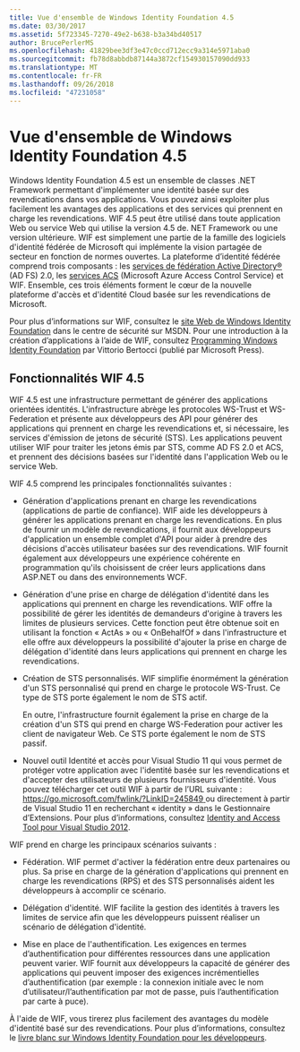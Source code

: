 ```yaml
---
title: Vue d'ensemble de Windows Identity Foundation 4.5
ms.date: 03/30/2017
ms.assetid: 5f723345-7270-49e2-b638-b3a34bd40517
author: BrucePerlerMS
ms.openlocfilehash: 41829bee3df3e47c0ccd712ecc9a314e5971aba0
ms.sourcegitcommit: fb78d8abbdb87144a3872cf154930157090dd933
ms.translationtype: MT
ms.contentlocale: fr-FR
ms.lasthandoff: 09/26/2018
ms.locfileid: "47231058"
---
```

# <a name="windows-identity-foundation-45-overview"></a>Vue d'ensemble de Windows Identity Foundation 4.5
Windows Identity Foundation 4.5 est un ensemble de classes .NET Framework permettant d'implémenter une identité basée sur des revendications dans vos applications. Vous pouvez ainsi exploiter plus facilement les avantages des applications et des services qui prennent en charge les revendications. WIF 4.5 peut être utilisé dans toute application Web ou service Web qui utilise la version 4.5 de. NET Framework ou une version ultérieure. WIF est simplement une partie de la famille des logiciels d'identité fédérée de Microsoft qui implémente la vision partagée de secteur en fonction de normes ouvertes. La plateforme d’identité fédérée comprend trois composants : les [services de fédération Active Directory®](https://go.microsoft.com/fwlink/?LinkID=247516) (AD FS) 2.0, les [services ACS](https://go.microsoft.com/fwlink/?LinkID=247517) (Microsoft Azure Access Control Service) et WIF. Ensemble, ces trois éléments forment le cœur de la nouvelle plateforme d'accès et d'identité Cloud basée sur les revendications de Microsoft.  
  
 Pour plus d’informations sur WIF, consultez le [site Web de Windows Identity Foundation](https://go.microsoft.com/fwlink/?LinkId=149009) dans le centre de sécurité sur MSDN. Pour une introduction à la création d’applications à l’aide de WIF, consultez [Programming Windows Identity Foundation](https://go.microsoft.com/fwlink/?LinkId=210158) par Vittorio Bertocci (publié par Microsoft Press).  
  
## <a name="wif-45-features"></a>Fonctionnalités WIF 4.5  
 WIF 4.5 est une infrastructure permettant de générer des applications orientées identités. L'infrastructure abrège les protocoles WS-Trust et WS-Federation et présente aux développeurs des API pour générer des applications qui prennent en charge les revendications et, si nécessaire, les services d'émission de jetons de sécurité (STS). Les applications peuvent utiliser WIF pour traiter les jetons émis par STS, comme AD FS 2.0 et ACS, et prennent des décisions basées sur l'identité dans l'application Web ou le service Web.  
  
 WIF 4.5 comprend les principales fonctionnalités suivantes :  
  
-   Génération d'applications prenant en charge les revendications (applications de partie de confiance). WIF aide les développeurs à générer les applications prenant en charge les revendications. En plus de fournir un modèle de revendications, il fournit aux développeurs d'application un ensemble complet d'API pour aider à prendre des décisions d'accès utilisateur basées sur des revendications.  WIF fournit également aux développeurs une expérience cohérente en programmation qu'ils choisissent de créer leurs applications dans ASP.NET ou dans des environnements WCF.  
  
-   Génération d'une prise en charge de délégation d'identité dans les applications qui prennent en charge les revendications.  WIF offre la possibilité de gérer les identités de demandeurs d'origine à travers les limites de plusieurs services. Cette fonction peut être obtenue soit en utilisant  la fonction « ActAs » ou « OnBehalfOf » dans l'infrastructure et elle offre aux développeurs la possibilité d'ajouter la prise en charge de délégation d'identité dans leurs applications qui prennent en charge les revendications.  
  
-   Création de STS personnalisés.  WIF simplifie énormément la génération d'un STS personnalisé qui prend en charge le protocole WS-Trust. Ce type de STS porte également le nom de STS actif.  
  
     En outre, l'infrastructure fournit également la prise en charge de la création d'un STS qui prend en charge WS-Federation pour activer les client de navigateur Web. Ce STS porte également le nom de STS passif.  
  
-   Nouvel outil Identité et accès pour Visual Studio 11 qui vous permet de protéger votre application avec l'identité basée sur les revendications et d'accepter des utilisateurs de plusieurs fournisseurs d'identité. Vous pouvez télécharger cet outil WIF à partir de l’URL suivante : [ https://go.microsoft.com/fwlink/?LinkID=245849 ](https://go.microsoft.com/fwlink/?LinkID=245849) ou directement à partir de Visual Studio 11 en recherchant « identity » dans le Gestionnaire d’Extensions. Pour plus d’informations, consultez [Identity and Access Tool pour Visual Studio 2012](../../../docs/framework/security/identity-and-access-tool-for-vs.md).  
  
 WIF prend en charge les principaux scénarios suivants :  
  
-   Fédération.  WIF permet d'activer la fédération entre deux partenaires ou plus. Sa prise en charge de la génération d'applications qui prennent en charge les revendications (RPS) et des STS personnalisés aident les développeurs à accomplir ce scénario.  
  
-   Délégation d'identité.  WIF facilite la gestion des identités à travers les limites de service afin que les développeurs puissent réaliser un scénario de délégation d'identité.  
  
-   Mise en place de l'authentification. Les exigences en termes d’authentification pour différentes ressources dans une application peuvent varier. WIF fournit aux développeurs la capacité de générer des applications qui peuvent imposer des exigences incrémentielles d’authentification (par exemple : la connexion initiale avec le nom d’utilisateur/l’authentification par mot de passe, puis l’authentification par carte à puce).  
  
 À l'aide de WIF, vous tirerez plus facilement des avantages du modèle d'identité basé sur des revendications. Pour plus d’informations, consultez le [livre blanc sur Windows Identity Foundation pour les développeurs](https://download.microsoft.com/download/7/d/0/7d0b5166-6a8a-418a-addd-95ee9b046994/windowsidentityfoundationwhitepaperfordevelopers-rtw.pdf).
